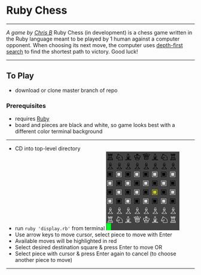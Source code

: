 # Ruby Chess
***
*A game by [Chris B](http://www.motomorphosis-ind.com)*
Ruby Chess (in development) is a chess game written in the Ruby language meant to be played by 1 human against a computer opponent.
When choosing its next move, the computer uses [depth-first search](https://en.wikipedia.org/wiki/Depth-first_search) to find the shortest path to victory.
Good luck!
***
## To Play
* download or clone master branch of repo
### Prerequisites
* requires [Ruby](https://www.ruby-lang.org/en/downloads/)
* board and pieces are black and white, so game looks best with a different color terminal background
***
* CD into top-level directory
* run `ruby 'display.rb'` from terminal
![Chess Board](./screenshots/chess_board.png)
* Use arrow keys to move cursor, select piece to move with Enter
* Available moves will be highlighted in red
* Select desired destination square & press Enter to move OR
* Select piece with cursor & press Enter again to cancel (to choose another piece to move)
***
